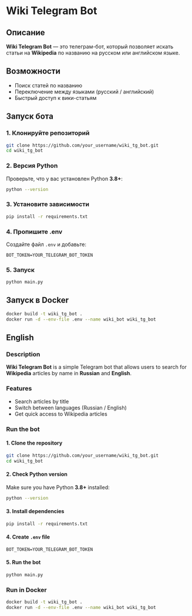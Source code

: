 # Wiki Telegram Bot

## Описание

**Wiki Telegram Bot** — это телеграм-бот, который позволяет искать статьи на **Wikipedia** по названию на русском или английском языке.

## Возможности

* Поиск статей по названию
* Переключение между языками (русский / английский)
* Быстрый доступ к вики-статьям

## Запуск бота

### 1. Клонируйте репозиторий

```sh
git clone https://github.com/your_username/wiki_tg_bot.git
cd wiki_tg_bot
```

### 2. Версия Python

Проверьте, что у вас установлен Python **3.8+**:

```sh
python --version
```

### 3. Установите зависимости

```sh
pip install -r requirements.txt
```

### 4. Пропишите .env

Создайте файл `.env` и добавьте:

```env
BOT_TOKEN=YOUR_TELEGRAM_BOT_TOKEN
```

### 5. Запуск

```sh
python main.py
```

## Запуск в Docker

```sh
docker build -t wiki_tg_bot .
docker run -d --env-file .env --name wiki_bot wiki_tg_bot
```

## English

### Description

**Wiki Telegram Bot** is a simple Telegram bot that allows users to search for **Wikipedia** articles by name in **Russian** and **English**.

### Features

* Search articles by title
* Switch between languages (Russian / English)
* Get quick access to Wikipedia articles

### Run the bot

#### 1. Clone the repository

```sh
git clone https://github.com/your_username/wiki_tg_bot.git
cd wiki_tg_bot
```

#### 2. Check Python version

Make sure you have Python **3.8+** installed:

```sh
python --version
```

#### 3. Install dependencies

```sh
pip install -r requirements.txt
```

#### 4. Create `.env` file

```env
BOT_TOKEN=YOUR_TELEGRAM_BOT_TOKEN
```

#### 5. Run the bot

```sh
python main.py
```

### Run in Docker

```sh
docker build -t wiki_tg_bot .
docker run -d --env-file .env --name wiki_bot wiki_tg_bot
```
